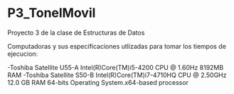 # P3_TonelMovil
Proyecto 3 de la clase de Estructuras de Datos

Computadoras y sus especificaciones utlizadas para tomar los tiempos de ejecucion:


-Toshiba Satellite U55-A Intel(R)Core(TM)i5-4200 CPU @ 1.60Hz 8192MB RAM
-Toshiba Satellite S50-B Intel(R)Core(TM)i7-4710HQ CPU @ 2.50GHz 12.0 GB RAM 64-bits Operating System.x64-based processor
